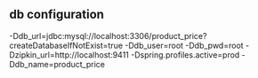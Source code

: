 ## db configuration
-Ddb_url=jdbc:mysql://localhost:3306/product_price?createDatabaseIfNotExist=true
-Ddb_user=root
-Ddb_pwd=root
-Dzipkin_url=http://localhost:9411
-Dspring.profiles.active=prod
-Ddb_name=product_price